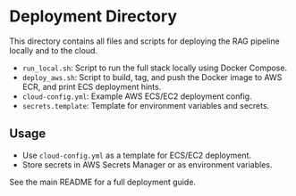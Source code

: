 # Deployment Directory

This directory contains all files and scripts for deploying the RAG pipeline locally and to the cloud.

- `run_local.sh`: Script to run the full stack locally using Docker Compose.
- `deploy_aws.sh`: Script to build, tag, and push the Docker image to AWS ECR, and print ECS deployment hints.
- `cloud-config.yml`: Example AWS ECS/EC2 deployment config.
- `secrets.template`: Template for environment variables and secrets.

## Usage

  - Use `cloud-config.yml` as a template for ECS/EC2 deployment.
  - Store secrets in AWS Secrets Manager or as environment variables.

See the main README for a full deployment guide. 